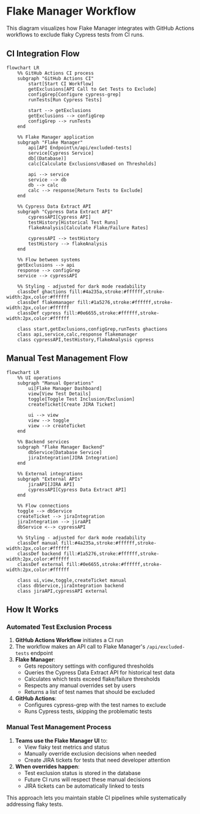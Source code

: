 # Flake Manager Workflow

This diagram visualizes how Flake Manager integrates with GitHub Actions workflows to exclude flaky Cypress tests from CI runs.

## CI Integration Flow

```mermaid
flowchart LR
    %% GitHub Actions CI process
    subgraph "GitHub Actions CI"
        start[Start CI Workflow]
        getExclusions[API Call to Get Tests to Exclude]
        configGrep[Configure cypress-grep]
        runTests[Run Cypress Tests]

        start --> getExclusions
        getExclusions --> configGrep
        configGrep --> runTests
    end

    %% Flake Manager application
    subgraph "Flake Manager"
        api[API Endpoint\n/api/excluded-tests]
        service[Cypress Service]
        db[(Database)]
        calc[Calculate Exclusions\nBased on Thresholds]

        api --> service
        service --> db
        db --> calc
        calc --> response[Return Tests to Exclude]
    end

    %% Cypress Data Extract API
    subgraph "Cypress Data Extract API"
        cypressAPI[Cypress API]
        testHistory[Historical Test Runs]
        flakeAnalysis[Calculate Flake/Failure Rates]

        cypressAPI --> testHistory
        testHistory --> flakeAnalysis
    end

    %% Flow between systems
    getExclusions --> api
    response --> configGrep
    service --> cypressAPI

    %% Styling - adjusted for dark mode readability
    classDef ghactions fill:#4a235a,stroke:#ffffff,stroke-width:2px,color:#ffffff
    classDef flakemanager fill:#1a5276,stroke:#ffffff,stroke-width:2px,color:#ffffff
    classDef cypress fill:#0e6655,stroke:#ffffff,stroke-width:2px,color:#ffffff

    class start,getExclusions,configGrep,runTests ghactions
    class api,service,calc,response flakemanager
    class cypressAPI,testHistory,flakeAnalysis cypress
```

## Manual Test Management Flow

```mermaid
flowchart LR
    %% UI operations
    subgraph "Manual Operations"
        ui[Flake Manager Dashboard]
        view[View Test Details]
        toggle[Toggle Test Inclusion/Exclusion]
        createTicket[Create JIRA Ticket]

        ui --> view
        view --> toggle
        view --> createTicket
    end

    %% Backend services
    subgraph "Flake Manager Backend"
        dbService[Database Service]
        jiraIntegration[JIRA Integration]
    end

    %% External integrations
    subgraph "External APIs"
        jiraAPI[JIRA API]
        cypressAPI[Cypress Data Extract API]
    end

    %% Flow connections
    toggle --> dbService
    createTicket --> jiraIntegration
    jiraIntegration --> jiraAPI
    dbService <--> cypressAPI

    %% Styling - adjusted for dark mode readability
    classDef manual fill:#4a235a,stroke:#ffffff,stroke-width:2px,color:#ffffff
    classDef backend fill:#1a5276,stroke:#ffffff,stroke-width:2px,color:#ffffff
    classDef external fill:#0e6655,stroke:#ffffff,stroke-width:2px,color:#ffffff

    class ui,view,toggle,createTicket manual
    class dbService,jiraIntegration backend
    class jiraAPI,cypressAPI external
```

## How It Works

### Automated Test Exclusion Process

1. **GitHub Actions Workflow** initiates a CI run
2. The workflow makes an API call to Flake Manager's `/api/excluded-tests` endpoint
3. **Flake Manager**:
   - Gets repository settings with configured thresholds
   - Queries the Cypress Data Extract API for historical test data
   - Calculates which tests exceed flake/failure thresholds
   - Respects any manual overrides set by users
   - Returns a list of test names that should be excluded
4. **GitHub Actions**:
   - Configures cypress-grep with the test names to exclude
   - Runs Cypress tests, skipping the problematic tests

### Manual Test Management Process

1. **Teams use the Flake Manager UI** to:
   - View flaky test metrics and status
   - Manually override exclusion decisions when needed
   - Create JIRA tickets for tests that need developer attention
2. **When overrides happen**:
   - Test exclusion status is stored in the database
   - Future CI runs will respect these manual decisions
   - JIRA tickets can be automatically linked to tests

This approach lets you maintain stable CI pipelines while systematically addressing flaky tests.
